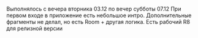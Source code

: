 Выполнялось с вечера вторника 03.12 по вечер субботы 07.12
При первом входе в приложение есть небольшое интро.
Дополнительные фрагменты не делал, но есть Room + другая логика.
Есть рабочий R8 для релизной версии
